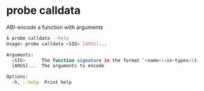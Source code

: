 # probe calldata

ABI-encode a function with arguments

```bash
$ probe calldata --help
Usage: probe calldata <SIG> [ARGS]...

Arguments:
  <SIG>      The function signature in the format `<name>(<in-types>)(<out-types>)`
  [ARGS]...  The arguments to encode

Options:
  -h, --help  Print help
```
